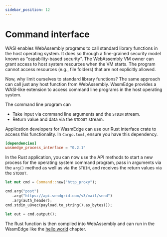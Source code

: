 ```yaml
---
sidebar_position: 12
---
```


# Command interface

WASI enables WebAssembly programs to call standard library functions in the host operating system. It does so through a fine-grained security model known as “capability-based security”. The WebAssembly VM owner can grant access to host system resources when the VM starts. The program cannot access resources (e.g., file folders) that are not explicitly allowed.

Now, why limit ourselves to standard library functions? The same approach can call just any host function from WebAssembly. WasmEdge provides a WASI-like extension to access command line programs in the host operating system.

The command line program can

- Take input via command line arguments and the `STDIN` stream.
- Return value and data via the `STDOUT` stream.

Application developers for WasmEdge can use our Rust interface crate to access this functionality. In `Cargo.toml`, ensure you have this dependency.

```toml
[dependencies]
wasmedge_process_interface = "0.2.1"
```

In the Rust application, you can now use the API methods to start a new process for the operating system command program, pass in arguments via the `arg()` method as well as via the `STDIN`, and receives the return values via the `STDOUT`.

```rust
let mut cmd = Command::new("http_proxy");

cmd.arg("post")
   .arg("https://api.sendgrid.com/v3/mail/send")
   .arg(auth_header);
cmd.stdin_u8vec(payload.to_string().as_bytes());

let out = cmd.output();
```

The Rust function is then compiled into WebAssembly and can run in the WasmEdge like the [hello world](hello_world.md) chapter.

